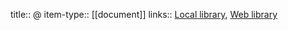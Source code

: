 title:: @
item-type:: [[document]]
links:: [Local library](zotero://select/library/items/CR2YCYG2), [Web library](https://www.zotero.org/users/9756735/items/CR2YCYG2)

